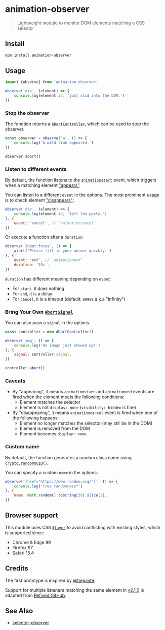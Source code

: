 # animation-observer

> Lightweight module to monitor DOM elements matching a CSS selector

## Install

```sh
npm install animation-observer
```

## Usage

```js
import {observe} from 'animation-observer'

observe('div', (element) => {
	console.log(element.id, 'just slid into the DOM.')
})
```

### Stop the observer

The function returns a [`AbortController`](https://developer.mozilla.org/docs/Web/API/AbortController), which can be used to stop the observer.

```js
const observer = observe('a', () => {
	console.log('A wild link appeared.')
})

observer.abort()
```

### Listen to different events

By default, the function listens to the [`animationstart`](https://developer.mozilla.org/docs/Web/API/Element/animationstart_event) event, which triggers when a matching element ["appears"](#caveats).

You can listen to a different `event` in the options. The most prominent usage is to check element ["disappears"](#caveats):

<!-- prettier-ignore -->
```js
observe('div', (element) => {
	console.log(element.id, 'left the party.')
}, {
	event: 'cancel', // `animationcancel`
})
```

Or execute a function after a `duration`:

<!-- prettier-ignore -->
```js
observe('input:focus', () => {
	alert('Please fill in your answer quickly.')
}, {
	event: 'end', // `animationend`
	duration: '10s',
})
```

`duration` has different meaning depending on `event`:

- For `start`, it does nothing
- For `end`, it is a delay
- For `cancel`, it is a timeout (default: `9999s` a.k.a "infinity")

### Bring Your Own [`AbortSignal`](https://developer.mozilla.org/docs/Web/API/AbortSignal)

You can also pass a `signal` in the options.

<!-- prettier-ignore -->
```js
const controller = new AbortController()

observe('img', () => {
	console.log('An image just showed up!')
}, {
	signal: controller.signal,
})

controller.abort()
```

### Caveats

- By "appearing", it means `animationstart` and `animationend` events are fired when the element meets the following conditions:
  - Element matches the selector
  - Element is not `display: none` (`visibility: hidden` is fine)
- By "disappearing", it means `animationcancel` event is fired when one of the following happens:
  - Element no longer matches the selector (may still be in the DOM)
  - Element is removed from the DOM
  - Element becomes `display: none`

### Custom name

By default, the function generates a random class name using [`crypto.randomUUID()`](https://developer.mozilla.org/docs/Web/API/Crypto/randomUUID).

You can specify a custom `name` in the options:

<!-- prettier-ignore -->
```js
observe('[href="https://www.random.org/"]', () => {
	console.log('True randomness™️')
}, {
	name: Math.random().toString(36).slice(2),
})
```

## Browser support

This module uses CSS [`@layer`](https://developer.mozilla.org/docs/Web/CSS/@layer) to avoid conflicting with existing styles, which is supported since:

- Chrome & Edge 99
- Firefox 97
- Safari 15.4

## Credits

The first prototype is inspired by [@fregante](https://github.com/refined-github/refined-github/issues/5874#issuecomment-1200341987).

Support for multiple listeners matching the same element in [v2.1.0](https://github.com/kidonng/animation-observer/releases/tag/v2.1.0) is adapted from [Refined GitHub](https://github.com/refined-github/refined-github/pull/5886/files#diff-4512860ff8f9959a9b0b03bf0fc10f6bf704930bb48148d04c6a70ff8d500629).

## See Also

- [selector-observer](https://github.com/josh/selector-observer)

